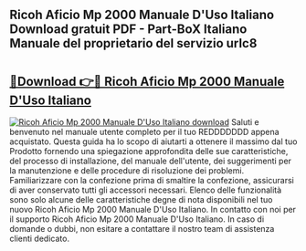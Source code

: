 ## Ricoh Aficio Mp 2000 Manuale D'Uso Italiano Download gratuit PDF - Part-BoX Italiano Manuale del proprietario del servizio urIc8

# <h2><a href="http://dfder8.blite.top/?on=Ricoh+Aficio+Mp+2000+Manuale+D%27Uso+Italiano">🔗Download 👉🔴 Ricoh Aficio Mp 2000 Manuale D'Uso Italiano</a></h2>

[![Ricoh Aficio Mp 2000 Manuale D'Uso Italiano download](https://i.imgur.com/lujVjoI.png)](http://dfder8.blite.top/?on=Ricoh+Aficio+Mp+2000+Manuale+D%27Uso+Italiano)
Saluti e benvenuto nel manuale utente completo per il tuo REDDDDDDD appena acquistato. Questa guida ha lo scopo di aiutarti a ottenere il massimo dal tuo Prodotto fornendo una spiegazione approfondita delle sue caratteristiche, del processo di installazione, del manuale dell'utente, dei suggerimenti per la manutenzione e delle procedure di risoluzione dei problemi. Familiarizzare con la confezione prima di smaltire la confezione, assicurarsi di aver conservato tutti gli accessori necessari. Elenco delle funzionalità sono solo alcune delle caratteristiche degne di nota disponibili nel tuo nuovo Ricoh Aficio Mp 2000 Manuale D'Uso Italiano. In contatto con noi per il supporto Ricoh Aficio Mp 2000 Manuale D'Uso Italiano. In caso di domande o dubbi, non esitare a contattare il nostro team di assistenza clienti dedicato.
